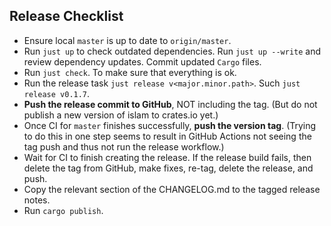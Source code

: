 ## Release Checklist

- Ensure local `master` is up to date to `origin/master`.
- Run `just up` to check outdated dependencies. Run `just up --write` and review dependency updates.
  Commit updated `Cargo` files.
- Run `just check`. To make sure that everything is ok.
- Run the release task `just release v<major.minor.path>`. Such `just release v0.1.7`.
- **Push the release commit to GitHub**, NOT including the tag. (But do not publish a new version of islam to crates.io yet.)
- Once CI for `master` finishes successfully, **push the version tag**.
  (Trying to do this in one step seems to result in GitHub Actions not seeing the tag
  push and thus not run the release workflow.)
- Wait for CI to finish creating the release. If the release build fails, then
  delete the tag from GitHub, make fixes, re-tag, delete the release, and push.
- Copy the relevant section of the CHANGELOG.md to the tagged release notes.
- Run `cargo publish`.
